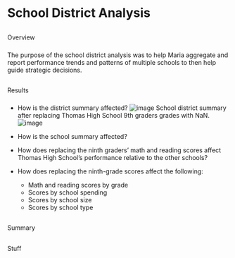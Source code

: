# School District Analysis
##
Overview
###
The purpose of the school district analysis was to help Maria aggregate and report performance trends and patterns of multiple schools to then help guide strategic decisions.

##
Results
###
* How is the district summary affected?
![image]()
School district summary after replacing Thomas High School 9th graders grades with NaN.
![image]()

* How is the school summary affected?
* How does replacing the ninth graders’ math and reading scores affect Thomas High School’s performance relative to the other schools?
* How does replacing the ninth-grade scores affect the following:
  - Math and reading scores by grade
  - Scores by school spending
  - Scores by school size
  - Scores by school type

##
Summary
##
Stuff
